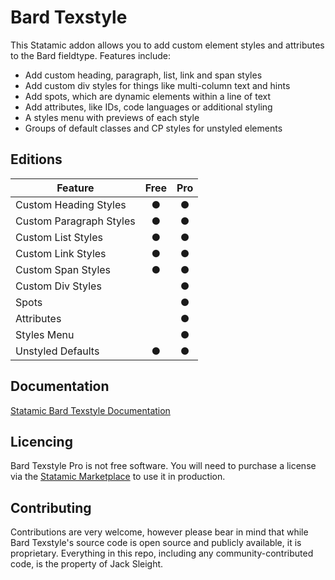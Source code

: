 <!-- statamic:hide -->

# Bard Texstyle

<!-- /statamic:hide -->

This Statamic addon allows you to add custom element styles and attributes to the Bard fieldtype. Features include:

* Add custom heading, paragraph, list, link and span styles
* Add custom div styles for things like multi-column text and hints
* Add spots, which are dynamic elements within a line of text
* Add attributes, like IDs, code languages or additional styling
* A styles menu with previews of each style
* Groups of default classes and CP styles for unstyled elements

## Editions

| Feature                  | Free | Pro   |
| ------------------------ | :--: | :---: |
| Custom Heading Styles    | ●    | ●     |
| Custom Paragraph Styles  | ●    | ●     |
| Custom List Styles       | ●    | ●     |
| Custom Link Styles       | ●    | ●     |
| Custom Span Styles       | ●    | ●     |
| Custom Div Styles        |      | ●     |
| Spots                    |      | ●     |
| Attributes               |      | ●     |
| Styles Menu              |      | ●     |
| Unstyled Defaults        | ●    | ●     |

## Documentation

[Statamic Bard Texstyle Documentation](https://jacksleight.dev/docs/bard-texstyle/)

<!-- statamic:hide -->

## Licencing

Bard Texstyle Pro is not free software. You will need to purchase a license via the [Statamic Marketplace](https://statamic.com/addons/jacksleight/bard-texstyle) to use it in production.

## Contributing

Contributions are very welcome, however please bear in mind that while Bard Texstyle's source code is open source and publicly available, it is proprietary. Everything in this repo, including any community-contributed code, is the property of Jack Sleight.

<!-- /statamic:hide -->
